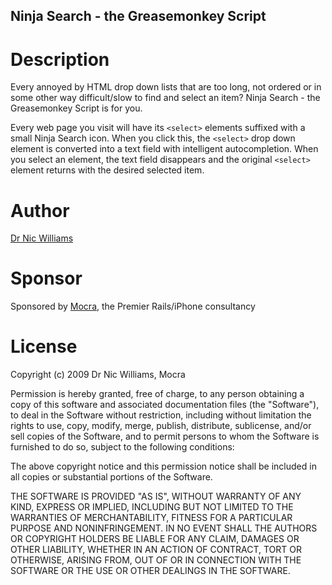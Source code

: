 Ninja Search - the Greasemonkey Script
--------------------------------------

Description
===========

Every annoyed by HTML drop down lists that are too long, not ordered or in some other way difficult/slow to find and select an item? Ninja Search - the Greasemonkey Script is for you.

Every web page you visit will have its `<select>` elements suffixed with a small Ninja Search icon. When you click this, the `<select>` drop down element is converted into a text field with intelligent autocompletion. When you select an element, the text field disappears and the original `<select>` element returns with the desired selected item.


Author
======

[Dr Nic Williams](http://drnicwilliams)

Sponsor
=======

Sponsored by [Mocra](http://mocra.com/), the Premier Rails/iPhone consultancy

License
=======

Copyright (c) 2009 Dr Nic Williams, Mocra

Permission is hereby granted, free of charge, to any person obtaining
a copy of this software and associated documentation files (the
"Software"), to deal in the Software without restriction, including
without limitation the rights to use, copy, modify, merge, publish,
distribute, sublicense, and/or sell copies of the Software, and to
permit persons to whom the Software is furnished to do so, subject to
the following conditions:

The above copyright notice and this permission notice shall be
included in all copies or substantial portions of the Software.

THE SOFTWARE IS PROVIDED "AS IS", WITHOUT WARRANTY OF ANY KIND,
EXPRESS OR IMPLIED, INCLUDING BUT NOT LIMITED TO THE WARRANTIES OF
MERCHANTABILITY, FITNESS FOR A PARTICULAR PURPOSE AND
NONINFRINGEMENT. IN NO EVENT SHALL THE AUTHORS OR COPYRIGHT HOLDERS BE
LIABLE FOR ANY CLAIM, DAMAGES OR OTHER LIABILITY, WHETHER IN AN ACTION
OF CONTRACT, TORT OR OTHERWISE, ARISING FROM, OUT OF OR IN CONNECTION
WITH THE SOFTWARE OR THE USE OR OTHER DEALINGS IN THE SOFTWARE.